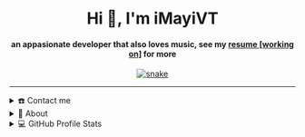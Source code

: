 <div align="center">
  <h1 align="center">Hi 👋, I'm iMayiVT</h1>
  <h4 align="center">an appasionate developer that also loves music, see my <a href="https://araarastudios.net" target="_blank">resume [working on]</a> for more</h4>
</div>

<div align="center">
  <a href="https://www.araarastudios.net/">
    <img src="https://github.com/MayiVT/MayiVT/blob/output/github-contribution-grid-snake.svg" alt="snake "/>
  </a>
</div>

-----
<details>
  <summary>☎️ Contact me</summary>
  <div>
    <samp>
      <h2 align="center"> You can reach me by:</h2>
      <p align="center">
      <br/>
      <a href="https://twitch.tv/mayivt" target="blank"><img align="center"
         src="https://img.shields.io/badge/twitch-4267B2.svg?style=for-the-badge&logo=twitch&logoColor=white"
         alt="azzar" height="30"/></a>
      <a href="mailto:mayi@araarastudios.net" target="blank"><img align="center"
         src="https://img.shields.io/badge/gmail-EA4335.svg?style=for-the-badge&logo=gmail&logoColor=white"
         alt="azzar" height="30"/></a>
    </p>
  <p align="center">
      <a href="https://instagram.com/MayiN3ko" target="blank"><img align="center"
         src="https://img.shields.io/badge/instagram-%23E4405F.svg?style=for-the-badge&logo=Instagram&logoColor=white"
         alt="azzar" height="30"/></a>
      <a href="https://youtube.com/c/mayivt" target="blank"><img align="center"
         src="https://img.shields.io/badge/youtube-4B7F1.svg?style=for-the-badge&logo=youtube&logoColor=white"
         alt="azzar" height="30"/></a>
      <a href="https://twitter.com/MayiN3ko" target="blank"><img align="center"
         src="https://img.shields.io/badge/twitter-1DA1F2.svg?style=for-the-badge&logo=twitter&logoColor=white"
         alt="azzar" height="30"/></a>
      <br>
    </p>
    </samp>
  </div>
</details>

<details>
  <summary>🧮 About</summary>
  <div>
    <samp>
      <h2 align="center"> About this Account</h2>
      <p align="center">
        <a href="github.com/MayiVT" target="blank"><img align="center" src="https://komarev.com/ghpvc/?username=MayiVT&style=for-the-badge&label=PROFILE+VIEWS" height="25" alt="views count" /></a>
        <a href="https://araarastudios.net"><img align="center" src="https://img.shields.io/website?down_message=offline&style=for-the-badge&up_message=online&url=https://araarastudios.net" height="25" alt="website" /></a>
      </p>
      <p align="center">
        <a href="https://www.codefactor.io/repository/github/mayivt/mayivt/overview/main"><img align="center"
          src="https://www.codefactor.io/repository/github/mayivt/mayivt/badge/main" height="25"
          alt="CodeFactor" /></a>
        <a href="github.com/MayiVT" target="blank"><img align="center" 
          src="https://github.com/MayiVT/MayiVT/actions/workflows/pages/pages-build-deployment/badge.svg" height="25"
          alt="page built"/></a>
      </p>
      <p align="center">
        <a href="github.com/MayiVT" target="blank"><img align="center" 
           src="https://img.shields.io/github/license/MayiVT/MayiVT?color=purple&style=for-the-badge" height="25"
           alt="lisense" /></a>
        <a href="github.com/MayiVT"><img align="center"
           src="https://forthebadge.com/images/badges/works-on-my-machine.svg" height="25"
           alt="work on my machine" /></a>
      </p>
    </samp>
  </div>
</details>

<details>
  <summary>💻 GitHub Profile Stats</summary>
  <div>
    <samp>
      <h2 align="center"> Github Stats </h2>
      <br/>
      <details open>
        <summary><h3>Languages</h3></summary>
        <p align="center">
          <a href="https://github.com/MayiVT">
            <img src="https://github-readme-stats.vercel.app/api/top-langs/?username=MayiVT&langs_count=6&theme=gruvbox&layout=compact&hide_border=true"ç
              alt="MayiVT :: overall Top Langs" />
          </a>
        </p>
        <p align="center">
          <a href="https://github.com/MayiVT/">
            <img width="45%" src="https://github-profile-summary-cards.vercel.app/api/cards/repos-per-language?username=MayiVT&theme=gruvbox&layout=compact&hide_border=true"
            alt="MayiVT :: Top Langs by repo" />
            <img width="45%" src="https://github-profile-summary-cards.vercel.app/api/cards/most-commit-language?username=MayiVT&theme=gruvbox&layout=compact&hide_border=true"
            alt="MayiVT :: Top Langs by commit" />
          </a>
        </p>
      </details>
      <details open>
        <summary><h3>Statistics</h3></summary>
        <p align="center">
          <a href="https://github.com/MayiVT">
            <img width="49.5%" src="https://github-readme-stats.vercel.app/api?username=MayiVT&show_icons=true&theme=gruvbox&hide_border=true" />
            <img width="49.5%" src="https://github-readme-streak-stats.herokuapp.com/?user=MayiVT&theme=gruvbox&hide_border=true" />
          </a>
        </p>
      </details>
      <details>
        <summary>📈 Latest Activity Graph</summary>
        <samp>
          <br/>
          <h2 align="center"> latest contribution </h2>
          <a href="https://github.com/ashutosh00710/github-readme-activity-graph>
            <img src="https://github-readme-activity-graph.vercel.app/graph?username=MayiVT&theme=github-compact" />
          </a>" />
          </a>
          <br/>
        </samp>
      </details>
    </samp>
  </div>
</details>
